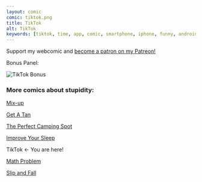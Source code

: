 ```yaml
---
layout: comic
comic: tiktok.png
title: TikTok
alt: TikTok
keywords: [tiktok, time, app, comic, smartphone, iphone, funny, android]
---
```


Support my webcomic and [become a patron on my Patreon!](https://www.patreon.com/lolnein)

Bonus Panel:

![TikTok Bonus](/images/tiktok_bonus.png)


### More comics about stupidity:

[Mix-up](https://lolnein.com/2017/11/23/mixup/)

[Get A Tan](https://lolnein.com/2018/09/05/getatan/)

[The Perfect Camping Spot](https://lolnein.com/2019/09/04/theperfectcampingspot/)

[Improve Your Sleep](https://lolnein.com/2019/09/26/improveyoursleep/)

TikTok <- You are here!

[Math Problem](https://lolnein.com/2019/11/08/mathproblem/)

[Slip and Fall](https://lolnein.com/2020/02/23/slipandfall/)
